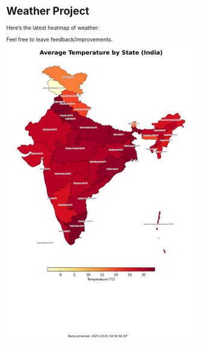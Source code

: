 # Weather Project

Here’s the latest heatmap of weather:

Feel free to leave feedback/improvements.

![India Heatmap](docs/assets/india_heatmap.png?v=DCF266)
